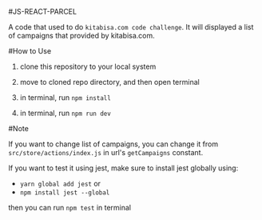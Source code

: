 #JS-REACT-PARCEL

A code that used to do `kitabisa.com code challenge`. It will displayed a list of campaigns that provided by kitabisa.com.

#How to Use

1. clone this repository to your local system

2. move to cloned repo directory, and then open terminal

3. in terminal, run `npm install`

4. in terminal, run `npm run dev`

#Note

If you want to change list of campaigns, you can change it from `src/store/actions/index.js` in url's `getCampaigns` constant.

If you want to test it using jest, make sure to install jest globally using:

- `yarn global add jest` or 
- `npm install jest --global`

then you can run `npm test` in terminal
